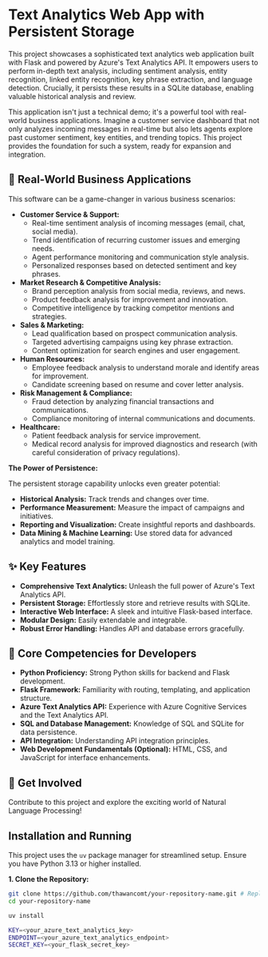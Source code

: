 # Text Analytics Web App with Persistent Storage

This project showcases a sophisticated text analytics web application built with Flask and powered by Azure's Text Analytics API. It empowers users to perform in-depth text analysis, including sentiment analysis, entity recognition, linked entity recognition, key phrase extraction, and language detection.  Crucially, it persists these results in a SQLite database, enabling valuable historical analysis and review.

This application isn't just a technical demo; it's a powerful tool with real-world business applications. Imagine a customer service dashboard that not only analyzes incoming messages in real-time but also lets agents explore past customer sentiment, key entities, and trending topics.  This project provides the foundation for such a system, ready for expansion and integration.

## 🚀 Real-World Business Applications

This software can be a game-changer in various business scenarios:

* **Customer Service & Support:**
    * Real-time sentiment analysis of incoming messages (email, chat, social media).
    * Trend identification of recurring customer issues and emerging needs.
    * Agent performance monitoring and communication style analysis.
    * Personalized responses based on detected sentiment and key phrases.
* **Market Research & Competitive Analysis:**
    * Brand perception analysis from social media, reviews, and news.
    * Product feedback analysis for improvement and innovation.
    * Competitive intelligence by tracking competitor mentions and strategies.
* **Sales & Marketing:**
    * Lead qualification based on prospect communication analysis.
    * Targeted advertising campaigns using key phrase extraction.
    * Content optimization for search engines and user engagement.
* **Human Resources:**
    * Employee feedback analysis to understand morale and identify areas for improvement.
    * Candidate screening based on resume and cover letter analysis.
* **Risk Management & Compliance:**
    * Fraud detection by analyzing financial transactions and communications.
    * Compliance monitoring of internal communications and documents.
* **Healthcare:**
    * Patient feedback analysis for service improvement.
    * Medical record analysis for improved diagnostics and research (with careful consideration of privacy regulations).


**The Power of Persistence:**

The persistent storage capability unlocks even greater potential:

* **Historical Analysis:** Track trends and changes over time.
* **Performance Measurement:** Measure the impact of campaigns and initiatives.
* **Reporting and Visualization:** Create insightful reports and dashboards.
* **Data Mining & Machine Learning:**  Use stored data for advanced analytics and model training.



## ✨ Key Features

* **Comprehensive Text Analytics:**  Unleash the full power of Azure's Text Analytics API.
* **Persistent Storage:**  Effortlessly store and retrieve results with SQLite.
* **Interactive Web Interface:**  A sleek and intuitive Flask-based interface.
* **Modular Design:**  Easily extendable and integrable.
* **Robust Error Handling:**  Handles API and database errors gracefully.



## 💪 Core Competencies for Developers
* **Python Proficiency:**  Strong Python skills for backend and Flask development.
* **Flask Framework:**  Familiarity with routing, templating, and application structure.
* **Azure Text Analytics API:**  Experience with Azure Cognitive Services and the Text Analytics API.
* **SQL and Database Management:**  Knowledge of SQL and SQLite for data persistence.
* **API Integration:**  Understanding API integration principles.
* **Web Development Fundamentals (Optional):** HTML, CSS, and JavaScript for interface enhancements.


## 🚀 Get Involved

Contribute to this project and explore the exciting world of Natural Language Processing!

## Installation and Running

This project uses the `uv` package manager for streamlined setup. Ensure you have Python 3.13 or higher installed.

**1. Clone the Repository:**

```bash
git clone https://github.com/thawancomt/your-repository-name.git # Replace with your repo URL
cd your-repository-name

uv install

KEY=<your_azure_text_analytics_key>
ENDPOINT=<your_azure_text_analytics_endpoint>
SECRET_KEY=<your_flask_secret_key>
